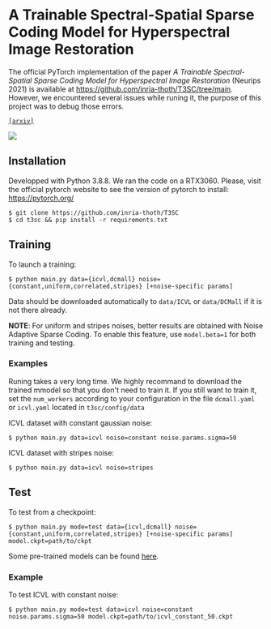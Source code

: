 # A Trainable Spectral-Spatial Sparse Coding Model for Hyperspectral Image Restoration

The official PyTorch implementation of the paper _A Trainable Spectral-Spatial Sparse Coding Model for Hyperspectral Image Restoration_ (Neurips 2021) is available at https://github.com/inria-thoth/T3SC/tree/main. However, we encountered several issues while runing it, the purpose of this project was to debug those errors.

[`[arxiv]`](https://arxiv.org/abs/2111.09708)

![](figs/architecture.png)


## Installation

Developped with Python 3.8.8. We ran the code on a RTX3060. Please, visit the official pytorch website to see the version of pytorch to install: https://pytorch.org/
```
$ git clone https://github.com/inria-thoth/T3SC
$ cd t3sc && pip install -r requirements.txt
```

## Training


To launch a training:
```
$ python main.py data={icvl,dcmall} noise={constant,uniform,correlated,stripes} [+noise-specific params]
```
Data should be downloaded automatically to `data/ICVL` or `data/DCMall` if it is not there already.

**NOTE**: For uniform and stripes noises, better results are obtained with Noise Adaptive Sparse Coding.
To enable this feature, use `model.beta=1` for both training and testing.

### Examples

Runing takes a very long time. We highly recommand to download the trained mmodel so that you don't need to train it. If you still want to train it, set the `num_workers` according to your configuration in the file `dcmall.yaml` or `icvl.yaml` located in `t3sc/config/data`

ICVL dataset with constant gaussian noise:
```
$ python main.py data=icvl noise=constant noise.params.sigma=50
```

ICVL dataset with stripes noise:
```
$ python main.py data=icvl noise=stripes
```


## Test

To test from a checkpoint:
```
$ python main.py mode=test data={icvl,dcmall} noise={constant,uniform,correlated,stripes} [+noise-specific params] model.ckpt=path/to/ckpt
```

Some pre-trained models can be found [here](http://pascal.inrialpes.fr/data2/tbodrito/t3sc/).

### Example
To test ICVL with constant noise:
```
$ python main.py mode=test data=icvl noise=constant noise.params.sigma=50 model.ckpt=path/to/icvl_constant_50.ckpt
```
